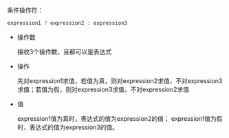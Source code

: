 条件操作符：
```c
expression1 ? expression2 : expression3
```
- 操作数
    
    接收3个操作数，且都可以是表达式
    
- 操作
    
    先对expression1求值，若值为真，则对expression2求值，不对expression3求值；若值为假，则对expression3求值，不对expression2求值
    
- 值
    
    expression1值为真时，表达式的值为expression2的值；
    expression1值为假时，表达式的值为expression3的值。